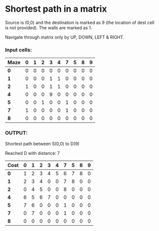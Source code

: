 # Shortest path in a matrix

Source is (0,0) and the destination is marked as 9 (the location of dest cell is not provided). The walls are marked as 1.

Navigate through matrix only by UP, DOWN, LEFT & RIGHT.

### Input cells:

|Maze |  0  |  1  |  2  |  3  |  4  |  7  |  5  |  8  |  9  |
|-----|:---:|:---:|:---:|:---:|:---:|:---:|:---:|:---:|:---:|
|**0**|  0  |  0  |  0  |  0  |  0  |  0  |  0  |  0  |  0  |
|**1**|  0  |  0  |  0  |  1  |  1  |  0  |  0  |  0  |  0  |
|**2**|  1  |  0  |  0  |  1  |  1  |  0  |  0  |  0  |  0  |
|**4**|  0  |  0  |  0  |  9  |  0  |  0  |  0  |  0  |  0  |
|**5**|  0  |  0  |  1  |  0  |  0  |  1  |  0  |  0  |  0  |
|**7**|  1  |  0  |  0  |  0  |  0  |  1  |  0  |  0  |  0  |
|**8**|  0  |  0  |  0  |  0  |  0  |  0  |  0  |  0  |  0  |


### OUTPUT:

Shortest path between S(0,0) to D(9)

Reached D with distance: 7

|Cost |  0  |  1  |  2  |  3  |  4  |  7  |  5  |  8  |  9  |
|-----|:---:|:---:|:---:|:---:|:---:|:---:|:---:|:---:|:---:|
|**0**|  1  |  2  |  3  |  4  |  5  |  6  |  7  |  8  |  0  |
|**1**|  2  |  3  |  4  |  0  |  0  |  7  |  8  |  0  |  0  |
|**2**|  0  |  4  |  5  |  0  |  0  |  8  |  0  |  0  |  0  |
|**4**|  6  |  5  |  6  |  7  |  0  |  0  |  0  |  0  |  0  |
|**5**|  7  |  6  |  0  |  0  |  0  |  1  |  0  |  0  |  0  |
|**7**|  0  |  7  |  0  |  0  |  0  |  1  |  0  |  0  |  0  |
|**8**|  0  |  0  |  0  |  0  |  0  |  0  |  0  |  0  |  0  |
